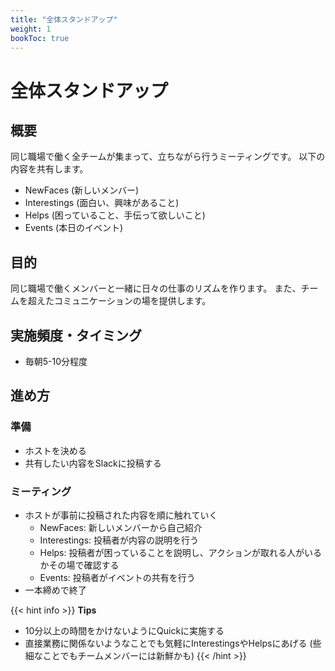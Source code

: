 ```yaml
---
title: "全体スタンドアップ"
weight: 1
bookToc: true
---
```


# 全体スタンドアップ

## 概要
同じ職場で働く全チームが集まって、立ちながら行うミーティングです。
以下の内容を共有します。
- NewFaces (新しいメンバー)
- Interestings (面白い、興味があること)
- Helps (困っていること、手伝って欲しいこと)
- Events (本日のイベント)

## 目的
同じ職場で働くメンバーと一緒に日々の仕事のリズムを作ります。
また、チームを超えたコミュニケーションの場を提供します。

## 実施頻度・タイミング
- 毎朝5-10分程度

## 進め方
### 準備
- ホストを決める
- 共有したい内容をSlackに投稿する

### ミーティング
- ホストが事前に投稿された内容を順に触れていく
  - NewFaces: 新しいメンバーから自己紹介
  - Interestings: 投稿者が内容の説明を行う
  - Helps: 投稿者が困っていることを説明し、アクションが取れる人がいるかその場で確認する
  - Events: 投稿者がイベントの共有を行う
- 一本締めで終了

{{< hint info >}}
**Tips**
- 10分以上の時間をかけないようにQuickに実施する
- 直接業務に関係ないようなことでも気軽にInterestingsやHelpsにあげる (些細なことでもチームメンバーには新鮮かも)
{{< /hint >}}

